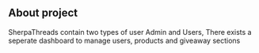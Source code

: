 ## About project 

SherpaThreads contain two types of user Admin and Users, There exists a seperate dashboard to manage users, products and giveaway sections

